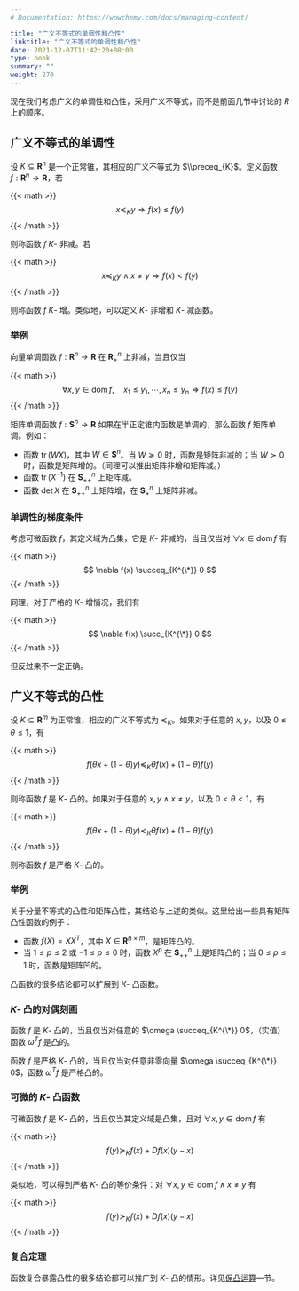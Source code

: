 ```yaml
---
# Documentation: https://wowchemy.com/docs/managing-content/

title: "广义不等式的单调性和凸性"
linktitle: "广义不等式的单调性和凸性"
date: 2021-12-07T11:42:20+08:00
type: book
summary: ""
weight: 270
---
```


<!--more-->

现在我们考虑广义的单调性和凸性，采用广义不等式，而不是前面几节中讨论的 $R$ 上的顺序。

## 广义不等式的单调性

设 $K \subseteq \mathbf{R}^n$ 是一个正常锥，其相应的广义不等式为 $\\preceq_{K}$。定义函数 $f: \mathbf{R}^n \rightarrow \mathbf{R}$，若

{{< math >}}
$$
x \preceq_{K} y \Longrightarrow f(x) \leqslant f(y)
$$
{{< /math >}}

则称函数 $f$ $K$- 非减。若

{{< math >}}
$$
x \preceq_{K} y \wedge x \ne y \Longrightarrow f(x) < f(y)
$$
{{< /math >}}

则称函数 $f$ $K$- 增。类似地，可以定义 $K$- 非增和 $K$- 减函数。

### 举例

向量单调函数 $f: \mathbf{R}^n \rightarrow \mathbf{R}$ 在 $\mathbf{R}^n_+$ 上非减，当且仅当

{{< math >}}
$$
\forall x, y \in \operatorname{dom} f, \quad x_1 \leqslant y_1, \cdots, x_n \leqslant y_n \Longrightarrow f(x) \leqslant f(y)
$$
{{< /math >}}

矩阵单调函数 $f: \mathbf{S}^n \rightarrow \mathbf{R}$ 如果在半正定锥内函数是单调的，那么函数 $f$ 矩阵单调。例如：

- 函数 $\operatorname{tr}(WX)$，其中 $W \in \mathbf{S}^n$。当 $W \succeq 0$ 时，函数是矩阵非减的；当 $W \succ 0$ 时，函数是矩阵增的。（同理可以推出矩阵非增和矩阵减。）
- 函数 $\operatorname{tr}(X^{-1})$ 在 $\mathbf{S}^n_{++}$ 上矩阵减。
- 函数 $\det X$ 在 $\mathbf{S}^n_{++}$ 上矩阵增，在 $\mathbf{S}^n_+$ 上矩阵非减。

### 单调性的梯度条件

考虑可微函数 $f$，其定义域为凸集，它是 $K$- 非减的，当且仅当对 $\forall x \in \operatorname{dom} f$ 有

{{< math >}}
$$
\nabla f(x) \succeq_{K^{\*}} 0
$$
{{< /math >}}

同理，对于严格的 $K$- 增情况，我们有

{{< math >}}
$$
\nabla f(x) \succ_{K^{\*}} 0
$$
{{< /math >}}

但反过来不一定正确。

## 广义不等式的凸性

设 $K \subseteq \mathbf{R}^m$ 为正常锥，相应的广义不等式为 $\preceq_{K}$。如果对于任意的 $x, y$，以及 $0 \leqslant \theta \leqslant 1$，有

{{< math >}}
$$
f(\theta x+(1-\theta) y) \preceq_{K} \theta f(x)+(1-\theta) f(y)
$$
{{< /math >}}

则称函数 $f$ 是 $K$- 凸的。如果对于任意的 $x, y \wedge x \ne y$，以及 $0 < \theta < 1$，有

{{< math >}}
$$
f(\theta x+(1-\theta) y) \prec_{K} \theta f(x)+(1-\theta) f(y)
$$
{{< /math >}}

则称函数 $f$ 是严格 $K$- 凸的。

### 举例

关于分量不等式的凸性和矩阵凸性，其结论与上述的类似。这里给出一些具有矩阵凸性函数的例子：

- 函数 $f(X) = XX^T$，其中 $X \in \mathbf{R}^{n \times m}$，是矩阵凸的。
- 当 $1 \leqslant p \leqslant 2$ 或 $-1 \leqslant p \leqslant 0$ 时，函数 $X^p$ 在 $\mathbf{S}^n_{++}$ 上是矩阵凸的；当 $0 \leqslant p \leqslant 1$ 时，函数是矩阵凹的。

凸函数的很多结论都可以扩展到 $K$- 凸函数。

### $K$- 凸的对偶刻画

函数 $f$ 是 $K$- 凸的，当且仅当对任意的 $\omega \succeq_{K^{\*}} 0$，（实值）函数 $\omega^Tf$ 是凸的。

函数 $f$ 是严格 $K$- 凸的，当且仅当对任意非零向量 $\omega \succeq_{K^{\*}} 0$，函数 $\omega^Tf$ 是严格凸的。

### 可微的 $K$- 凸函数

可微函数 $f$ 是 $K$- 凸的，当且仅当其定义域是凸集，且对 $\forall x, y \in \operatorname{dom} f$ 有

{{< math >}}
$$
f(y) \succeq_{K} f(x)+D f(x)(y-x)
$$
{{< /math >}}

类似地，可以得到严格 $K$- 凸的等价条件：对 $\forall x, y \in \operatorname{dom} f \wedge x \ne y$ 有

{{< math >}}
$$
f(y) \succ_{K} f(x)+D f(x)(y-x)
$$
{{< /math >}}

### 复合定理

函数复合暴露凸性的很多结论都可以推广到 $K$- 凸的情形。详见[保凸运算](../operations-that-preserve-convexity)一节。